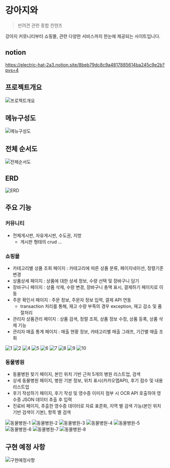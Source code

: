
# 강아지와

> 반려견 관련 종합 컨텐츠

강아지 커뮤니티부터 쇼핑몰, 관련 다양한 서비스까지 한눈에 제공되는 사이트입니다. 
## notion
https://electric-hat-2a3.notion.site/8beb79dc8c9a4817885614ba245c9e2b?pvs=4

## 프로젝트개요
![프로젝트개요](https://github.com/Starrain96/withPuppy_Master/assets/124110590/570cb47f-4152-43a9-bcdb-1544cf34258d)

## 메뉴구성도
![메뉴구성도](https://github.com/Starrain96/withPuppy_Master/assets/124110590/6384e2e5-65b3-4466-82ac-97d04d62d016)

## 전체 순서도
![전체순서도](https://github.com/Starrain96/withPuppy_Master/assets/124110590/a574f767-53ff-4835-854e-1118c347a047)

## ERD
![ERD](https://github.com/Starrain96/withPuppy_Master/assets/124110590/e0ebb260-e554-4839-8532-cf882dd04f5a)

## 주요 기능

### 커뮤니티
- 전체게시판, 자유게시판, 수도권, 지방
  - 게시판 형태의 crud ...


### 쇼핑몰
- 카테고리별 상품 조회 페이지 : 카테고리에 따른 상품 분류, 페이지네이션, 정렬기준 변경
- 상품상세 페이지 : 상품에 대한 상세 정보, 수량 선택 및 장바구니 담기
- 장바구니 페이지 : 상품 삭제, 수량 변경, 장바구니 총액 표시, 결제하기 페이지로 이동
- 주문 확인서 페이지 : 주문 정보, 주문자 정보 입력, 결제 API 연동
    - transaction 처리를 통해, 재고 수량 부족의 경우 exception, 재고 감소 및 품절처리
- 관리자 상품관리 페이지 : 상품 검색, 정렬 조회, 상품 정보 수정, 상품 등록, 상품 삭제 기능
- 관리자 매출 통계 페이지 : 매출 현황 정보, 카테고리별 매출 그래프, 기간별 매출 조회
  
![1](https://github.com/jiyun1615/withPuppy_Master/assets/51588209/c8e8041b-adfa-4d46-acf1-f00efc3ac4d7)
![2](https://github.com/jiyun1615/withPuppy_Master/assets/51588209/5f5b2461-a2e2-4a9c-8dfa-7d2b503a270a)
![4](https://github.com/jiyun1615/withPuppy_Master/assets/51588209/635d1c05-32d4-4081-8b98-4e7eb7df5ce0)
![5](https://github.com/jiyun1615/withPuppy_Master/assets/51588209/c18d7049-5ebb-4925-9495-0d84e5817f6f)
![6](https://github.com/jiyun1615/withPuppy_Master/assets/51588209/030bdc7a-138b-4320-a762-93b4fff7f409)
![7](https://github.com/jiyun1615/withPuppy_Master/assets/51588209/74953788-a50b-48d2-a9dd-e8c1b3dfafb1)
![8](https://github.com/jiyun1615/withPuppy_Master/assets/51588209/838ccfc4-7403-4e22-9ce6-6d2167b88836)
![9](https://github.com/jiyun1615/withPuppy_Master/assets/51588209/25b5b305-a6d6-48b6-b0df-56e19d3d916e)
![10](https://github.com/jiyun1615/withPuppy_Master/assets/51588209/5a4840da-cf92-4432-b0b6-ce7f9cab832f)


### 동물병원
- 동물병원 찾기 페이지, 본인 위치 기반 근처 5개의 병원 리스트업, 검색
- 상세 동물병원 페이지, 병원 기본 정보, 위치 표시(카카오맵API), 후기 점수 및 내용 리스트업
- 후기 작성하기 페이지, 후기 작성 및 영수증 이미지 첨부 시 OCR API 호출하여 영수증 JSON 데이터 추출 후 입력
- 진료비 페이지, 추출한 영수증 데이터로 자료 표준화, 지역 별 검색 가능(본인 위치기반 검색이 기본), 항목 별 검색
  
![동물병원-1](https://github.com/Starrain96/withPuppy_Master/assets/124110590/b5e6e98b-74bf-4a32-909f-e03ed6295fbd)
![동물병원-2](https://github.com/Starrain96/withPuppy_Master/assets/124110590/a141a7c4-915b-434f-8efd-9616e4d71c77)
![동물병원-3](https://github.com/Starrain96/withPuppy_Master/assets/124110590/938a367e-14ce-4c97-b9e8-335198917cb3)
![동물병원-4](https://github.com/Starrain96/withPuppy_Master/assets/124110590/38d16ee7-81a6-4482-8a31-fea64a2c0663)
![동물병원-5](https://github.com/Starrain96/withPuppy_Master/assets/124110590/401c2af6-0b7d-44a7-9d96-f82795da784e)
![동물병원-6](https://github.com/Starrain96/withPuppy_Master/assets/124110590/6076f9ce-38a4-452b-b4b7-ae4f081aebbc)
![동물병원-7](https://github.com/Starrain96/withPuppy_Master/assets/124110590/0992c00a-65e0-4d40-b2a2-8dcae33c941d)
![동물병원-8](https://github.com/Starrain96/withPuppy_Master/assets/124110590/c0e3a1a5-26d0-44ae-a503-f31eeb10c749)

## 구현 예정 사항
![구현예정사항](https://github.com/Starrain96/withPuppy_Master/assets/124110590/4367c06d-c85c-4c0c-b1c0-9a3c6da761c3)
